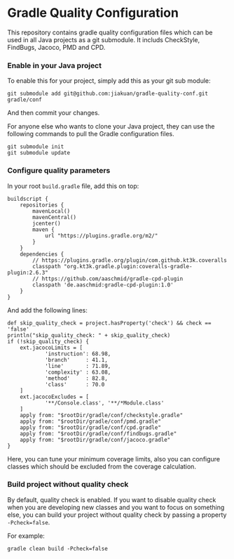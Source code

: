 # Gradle Quality Configuration

This repository contains gradle quality configuration files which can be used in all Java projects as a git submodule. It includs CheckStyle, FindBugs, Jacoco, PMD and CPD.


### Enable in your Java project

To enable this for your project, simply add this as your git sub module:

```$xslt
git submodule add git@github.com:jiakuan/gradle-quality-conf.git gradle/conf
```

And then commit your changes.

For anyone else who wants to clone your Java project, they can use the following commands to pull the Gradle configuration files.

```$xslt
git submodule init
git submodule update
```

### Configure quality parameters

In your root `build.gradle` file, add this on top:

```
buildscript {
    repositories {
        mavenLocal()
        mavenCentral()
        jcenter()
        maven {
            url "https://plugins.gradle.org/m2/"
        }
    }
    dependencies {
        // https://plugins.gradle.org/plugin/com.github.kt3k.coveralls
        classpath "org.kt3k.gradle.plugin:coveralls-gradle-plugin:2.6.3"
        // https://github.com/aaschmid/gradle-cpd-plugin
        classpath 'de.aaschmid:gradle-cpd-plugin:1.0'
    }
}
```

And add the following lines:

```$xslt
def skip_quality_check = project.hasProperty('check') && check == 'false'
println("skip_quality_check: " + skip_quality_check)
if (!skip_quality_check) {
    ext.jacocoLimits = [
            'instruction': 68.98,
            'branch'     : 41.1,
            'line'       : 71.89,
            'complexity' : 63.08,
            'method'     : 82.8,
            'class'      : 70.0
    ]
    ext.jacocoExcludes = [
            '**/Console.class', '**/*Module.class'
    ]
    apply from: "$rootDir/gradle/conf/checkstyle.gradle"
    apply from: "$rootDir/gradle/conf/pmd.gradle"
    apply from: "$rootDir/gradle/conf/cpd.gradle"
    apply from: "$rootDir/gradle/conf/findbugs.gradle"
    apply from: "$rootDir/gradle/conf/jacoco.gradle"
}
```

Here, you can tune your minimum coverage limits, also you can configure classes which should be excluded from the coverage calculation.

### Build project without quality check

By default, quality check is enabled. If you want to disable quality check when you are developing new classes and you want to focus on something else, you can build your project without quality check by passing a property `-Pcheck=false`.

For example:

```$xslt
gradle clean build -Pcheck=false
```
